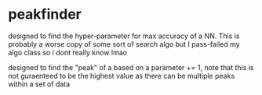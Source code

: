 # peakfinder

designed to find the hyper-parameter for max accuracy of a NN. This is probably a worse copy of some sort of search algo but I pass-failed my algo class so i dont really know lmao

designed to find the "peak" of a based on a parameter += 1, note that this is not guraenteed to be the highest value as there can be multiple peaks within a set of data
